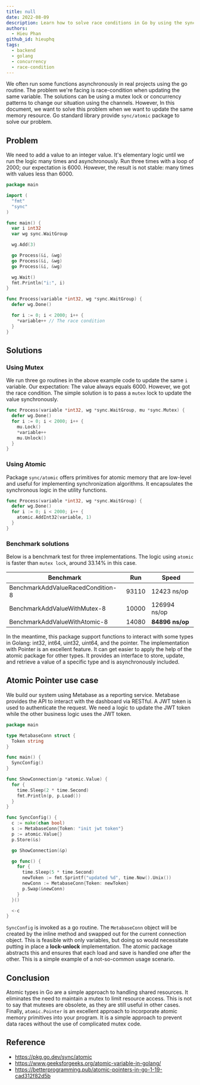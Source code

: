 ```yaml
---
title: null
date: 2022-08-09
description: Learn how to solve race conditions in Go by using the sync/atomic package for atomic operations and pointers, offering faster and simpler alternatives to mutex locks in concurrent programming.
authors:
  - Hieu Phan
github_id: hieuphq
tags:
  - backend
  - golang
  - concurrency
  - race-condition
---
```


We often run some functions asynchronously in real projects using the go routine. The problem we're facing is race-condition when updating the same variable. The solutions can be using a mutex lock or concurrency patterns to change our situation using the channels. However, In this document, we want to solve this problem when we want to update the same memory resource. Go standard library provide `sync/atomic` package to solve our problem.

## Problem

We need to add a value to an integer value. It's elementary logic until we run the logic many times and asynchronously. Run three times with a loop of 2000; our expectation is 6000. However, the result is not stable: many times with values less than 6000.

```go
package main

import (
  "fmt"
  "sync"
)

func main() {
  var i int32
  var wg sync.WaitGroup

  wg.Add(3)

  go Process(&i, &wg)
  go Process(&i, &wg)
  go Process(&i, &wg)

  wg.Wait()
  fmt.Println("i:", i)
}

func Process(variable *int32, wg *sync.WaitGroup) {
  defer wg.Done()

  for i := 0; i < 2000; i++ {
    *variable++ // The race condition
  }
}
```

## Solutions

### Using Mutex

We run three go routines in the above example code to update the same `i` variable. Our expectation: The value always equals 6000. However, we got the race condition. The simple solution is to pass a `mutex` lock to update the value synchronously.

```go
func Process(variable *int32, wg *sync.WaitGroup, mu *sync.Mutex) {
  defer wg.Done()
  for i := 0; i < 2000; i++ {
    mu.Lock()
    *variable++
    mu.Unlock()
  }
}
```

### Using Atomic

Package `sync/atomic` offers primitives for atomic memory that are low-level and useful for implementing synchronization algorithms. It encapsulates the synchronous logic in the utility functions.

```go
func Process(variable *int32, wg *sync.WaitGroup) {
  defer wg.Done()
  for i := 0; i < 2000; i++ {
    atomic.AddInt32(variable, 1)
  }
}
```

### Benchmark solutions

Below is a benchmark test for three implementations. The logic using `atomic` is faster than `mutex lock`, around 33.14% in this case.

| Benchmark                         | Run   | Speed           |
| --------------------------------- | ----- | --------------- |
| BenchmarkAddValueRacedCondition-8 | 93110 | 12423 ns/op     |
| BenchmarkAddValueWithMutex-8      | 10000 | 126994 ns/op    |
| BenchmarkAddValueWithAtomic-8     | 14080 | **84896 ns/op** |

In the meantime, this package support functions to interact with some types in Golang: int32, int64, uint32, uint64, and the pointer. The implementation with Pointer is an excellent feature. It can get easier to apply the help of the atomic package for other types. It provides an interface to store, update, and retrieve a value of a specific type and is asynchronously included.

## Atomic Pointer use case

We build our system using Metabase as a reporting service. Metabase provides the API to interact with the dashboard via RESTful. A JWT token is used to authenticate the request. We need a logic to update the JWT token while the other business logic uses the JWT token.

```go
package main

type MetabaseConn struct {
  Token string
}

func main() {
  SyncConfig()
}

func ShowConnection(p *atomic.Value) {
  for {
    time.Sleep(2 * time.Second)
    fmt.Println(p, p.Load())
  }
}

func SyncConfig() {
  c := make(chan bool)
  s := MetabaseConn{Token: "init jwt token"}
  p := atomic.Value{}
  p.Store(&s)

  go ShowConnection(&p)

  go func() {
    for {
      time.Sleep(5 * time.Second)
      newToken := fmt.Sprintf("updated %d", time.Now().Unix())
      newConn := MetabaseConn{Token: newToken}
      p.Swap(&newConn)
    }
  }()

  <-c
}
```

`SyncConfig` is invoked as a go routine. The `MetabaseConn` object will be created by the inline method and swapped out for the current connection object. This is feasible with only variables, but doing so would necessitate putting in place a **lock-unlock** implementation. The atomic package abstracts this and ensures that each load and save is handled one after the other. This is a simple example of a not-so-common usage scenario.

## Conclusion

Atomic types in Go are a simple approach to handling shared resources. It eliminates the need to maintain a mutex to limit resource access. This is not to say that mutexes are obsolete, as they are still useful in other cases. Finally, `atomic.Pointer` is an excellent approach to incorporate atomic memory primitives into your program. It is a simple approach to prevent data races without the use of complicated mutex code.

## Reference

- https://pkg.go.dev/sync/atomic
- https://www.geeksforgeeks.org/atomic-variable-in-golang/
- https://betterprogramming.pub/atomic-pointers-in-go-1-19-cad312f82d5b
